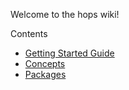 Welcome to the hops wiki!

Contents

* [Getting Started Guide](./getting-started)
* [Concepts](./concepts)
* [Packages](./modules)

